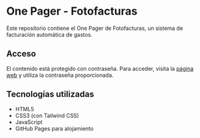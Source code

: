 # One Pager - Fotofacturas

Este repositorio contiene el One Pager de Fotofacturas, un sistema de facturación automática de gastos.

## Acceso

El contenido está protegido con contraseña. Para acceder, visita la [página web](https://tu-usuario.github.io/fotofacturas-one-pager) y utiliza la contraseña proporcionada.

## Tecnologías utilizadas

- HTML5
- CSS3 (con Tailwind CSS)
- JavaScript
- GitHub Pages para alojamiento